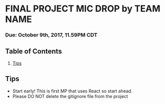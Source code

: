 # FINAL PROJECT MIC DROP by TEAM NAME
### Due: October 9th, 2017, 11.59PM CDT

## Table of Contents
1. [Tips](#tips)

## Tips
  - Start early! This is first MP that uses React so start ahead.
  - Please DO NOT delete the gitignore file from the project
